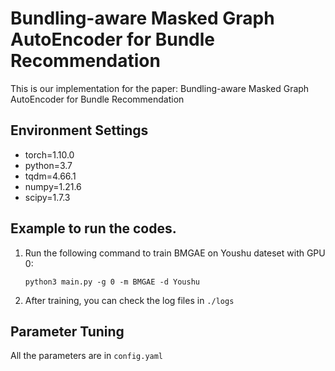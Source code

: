 # Bundling-aware Masked Graph AutoEncoder for Bundle Recommendation
This is our implementation for the paper: Bundling-aware Masked Graph AutoEncoder for Bundle Recommendation

## Environment Settings

- torch=1.10.0
- python=3.7
- tqdm=4.66.1
- numpy=1.21.6
- scipy=1.7.3

## Example to run the codes.

1. Run the following command to train BMGAE on Youshu dateset with GPU 0:

    ```
    python3 main.py -g 0 -m BMGAE -d Youshu
    ```

2. After training, you can check the log files in `./logs`

## Parameter Tuning

All the parameters are in `config.yaml`
